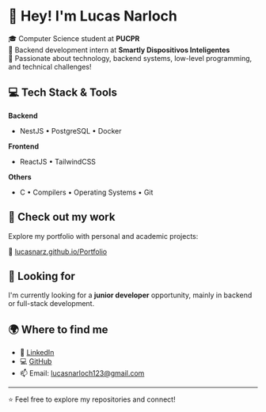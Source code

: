 # 👋 Hey! I'm Lucas Narloch

🎓 Computer Science student at **PUCPR**  
💼 Backend development intern at **Smartly Dispositivos Inteligentes**  
🚀 Passionate about technology, backend systems, low-level programming, and technical challenges!

## 💻 Tech Stack & Tools

**Backend**
- NestJS • PostgreSQL • Docker

**Frontend**
- ReactJS • TailwindCSS

**Others**
- C • Compilers • Operating Systems • Git

## 📁 Check out my work

Explore my portfolio with personal and academic projects:

🔗 [lucasnarz.github.io/Portfolio](https://lucasnarz.github.io/Portfolio)

## 📌 Looking for

I'm currently looking for a **junior developer** opportunity, mainly in backend or full-stack development.

## 🌍 Where to find me

- 💼 [LinkedIn](www.linkedin.com/in/lucas-narloch-95436b284) <!-- Replace with your actual profile -->
- 💻 [GitHub](https://github.com/LucasNarZ)
- 📫 Email: lucasnarloch123@gmail.com

---

⭐ Feel free to explore my repositories and connect!
